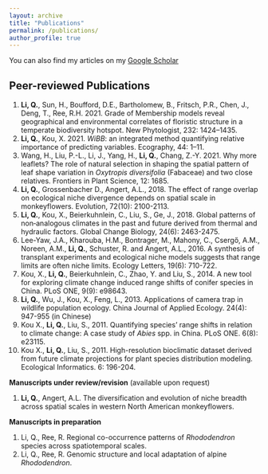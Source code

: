 ```yaml
---
layout: archive
title: "Publications"
permalink: /publications/
author_profile: true
---
```


You can also find my articles on my [Google Scholar](https://scholar.google.com/citations?user=chGL78AAAAAJ&hl=en&authuser=1)


Peer-reviewed Publications
------
1. **Li, Q.**, Sun, H., Boufford, D.E., Bartholomew, B., Fritsch, P.R., Chen, J., Deng, T., Ree, R.H. 2021. Grade of Membership models reveal geographical and environmental correlates of floristic structure in a temperate biodiversity hotspot. New Phytologist, 232: 1424–1435.
1. **Li, Q.**, Kou, X. 2021. *WiBB*: an integrated method quantifying relative importance of predicting variables. Ecography, 44: 1–11.
1. Wang, H., Liu, P.-L., Li, J., Yang, H., **Li, Q.**, Chang, Z.-Y. 2021. Why more leaflets? The role of natural selection in shaping the spatial pattern of leaf shape variation in *Oxytropis diversifolia* (Fabaceae) and two close relatives. Frontiers in Plant Science, 12: 1685.
1. **Li, Q.**, Grossenbacher D., Angert, A.L., 2018. The effect of range overlap on ecological niche divergence depends on spatial scale in monkeyflowers. Evolution, 72(10): 2100-2113.
2. **Li, Q.**, Kou, X., Beierkuhnlein, C., Liu, S., Ge, J., 2018. Global patterns of non‐analogous climates in the past and future derived from thermal and hydraulic factors. Global Change Biology, 24(6): 2463-2475.
3. Lee-Yaw, J.A., Kharouba, H.M., Bontrager, M., Mahony, C., Csergő, A.M., Noreen, A.M., **Li, Q.**, Schuster, R. and Angert, A.L., 2016. A synthesis of transplant experiments and ecological niche models suggests that range limits are often niche limits. Ecology Letters, 19(6): 710-722.
4. Kou, X., **Li, Q.**, Beierkuhnlein, C., Zhao, Y. and Liu, S., 2014. A new tool for exploring climate change induced range shifts of conifer species in China. PLoS ONE, 9(9): e98643.
5. **Li, Q.**, Wu, J., Kou, X., Feng, L., 2013. Applications of camera trap in wildlife population ecology. China Journal of Applied Ecology. 24(4): 947-955 (in Chinese)
6. Kou X., **Li, Q.**, Liu, S., 2011. Quantifying species’ range shifts in relation to climate change: A case study of *Abies* spp. in China. PLoS ONE. 6(8): e23115.
7. Kou X., **Li, Q.**, Liu, S., 2011. High-resolution bioclimatic dataset derived from future climate projections for plant species distribution modeling. Ecological Informatics. 6: 196-204.

**Manuscripts under review/revision** (available upon request)
1. **Li, Q.**, Angert, A.L. The diversification and evolution of niche breadth across spatial scales in western North American monkeyflowers.

**Manuscripts in preparation**
1. Li, Q., Ree, R. Regional co-occurrence patterns of *Rhododendron* species across spatiotemporal scales.
1. Li, Q., Ree, R. Genomic structure and local adaptation of alpine *Rhododendron*.
